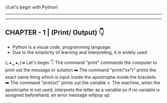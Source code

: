 //Let's begin with Python!
**************************

-----------------------------
CHAPTER - 1 | (Print/ Output) 👇
-----------------------------
* Python is a visual code, programming language.
* Due to the simplicity of learning and interpreting, it is widely used

(｡◕‿◕｡)➜ Let's begin 👇
The command  "print" commands the computer to print out the message or solution
➡️ The command "print("xx")" prints the exact same thing which is input inside the apostrophe inside the brackets.
➡️ The command "print(x)" prints out the variable x. The machine, when the apostrophe is not used, interprets the letter as a variable so if no variable is assigned beforehand, an error message willpop up.



